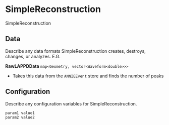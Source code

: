 # SimpleReconstruction

SimpleReconstruction

## Data

Describe any data formats SimpleReconstruction creates, destroys, changes, or analyzes. E.G.

**RawLAPPDData** `map<Geometry, vector<Waveform<double>>>`
* Takes this data from the `ANNIEEvent` store and finds the number of peaks


## Configuration

Describe any configuration variables for SimpleReconstruction.

```
param1 value1
param2 value2
```
